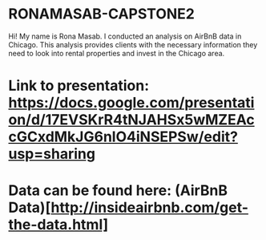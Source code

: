 # RONAMASAB-CAPSTONE2


Hi! My name is Rona Masab. 
I conducted an analysis on AirBnB data in Chicago. This analysis provides clients with the necessary information they need to look into rental properties and invest in the Chicago area. 

# Link to presentation: https://docs.google.com/presentation/d/17EVSKrR4tNJAHSx5wMZEAccGCxdMkJG6nlO4iNSEPSw/edit?usp=sharing

# Data can be found here: (AirBnB Data)[http://insideairbnb.com/get-the-data.html]
